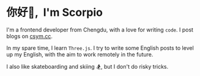 # <Hello>你好👋, &nbsp;I'm Scorpio</Hello>

I'm a frontend developer from Chengdu, with a love for writing `code`. I post blogs on [csym.cc](https://www.csym.cc/).

In my spare time, I learn `Three.js`. I try to write some English posts to level up my English, with the aim to work remotely in the future. 

I also like skateboarding and skiing 🏂, but I don't do risky tricks.
